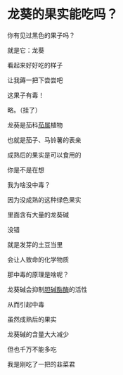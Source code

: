 # 龙葵的果实能吃吗？



你有见过黑色的果子吗？

就是它：龙葵

看起来好好吃的样子

让我薅一把下尝尝吧

这果子有毒！

略。（挂了）

龙葵是茄科[茄属](https://baike.sogou.com/lemma/ShowInnerLink.htm?lemmaId=424616&ss_c=ssc.citiao.link)植物

也就是茄子、马铃薯的表亲

成熟后的果实是可以食用的

你是不是在想

我为啥没中毒？

因为没成熟的这种绿色果实

里面含有大量的龙葵碱

没错

就是发芽的土豆当里

会让人致命的化学物质

那中毒的原理是啥呢？

龙葵碱会抑制[胆碱酯酶](https://baike.baidu.com/item/胆碱酯酶/2523529)的活性

从而引起中毒

虽然成熟后的果实

龙葵碱的含量大大减少

但也千万不能多吃

我是刚吃了一把的韭菜君